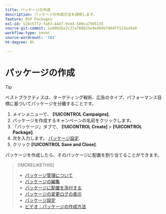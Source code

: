 ```yaml
---
title: パッケージの作成
description: パッケージの作成方法を説明します。
feature: DSP Packages
exl-id: 528c57f2-fa83-44d7-9ce4-509ca7565135
source-git-commit: 1a98b3ba7c37a768825e9e48db7d847f12daa9a0
workflow-type: tm+mt
source-wordcount: '103'
ht-degree: 0%

---
```


# パッケージの作成

>[!TIP]
>
>ベストプラクティスは、ターゲティング戦術、広告のタイプ、パフォーマンス目標に基づいてパッケージを分離することです。

1. メインメニューで、 **[!UICONTROL Campaigns]**.
1. パッケージを作成するキャンペーンの名前をクリックします。
1. 「パッケージ」タブで、 **[!UICONTROL Create]** > **[!UICONTROL Package]**.
1. 次を入力します。 [パッケージ設定](package-settings.md).
1. クリック **[!UICONTROL Save and Close]**.

パッケージを作成したら、そのパッケージに配置を割り当てることができます。

>[!MORELIKETHIS]
>
>* [パッケージ管理について](package-about.md)
>* [パッケージの編集](package-edit.md)
>* [パッケージに配置を添付する](package-attach-placement.md)
>* [パッケージの変更ログの表示](package-change-log.md)
>* [パッケージ設定](package-settings.md)
>* [ビデオ：パッケージの作成方法](https://experienceleague.adobe.com/docs/advertising-learn/tutorials/dsp/package-create.html)


